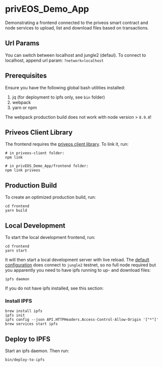 # privEOS_Demo_App

Demonstrating a frontend connected to the priveos smart contract and node services to upload, list and download files based on transactions.

## Url Params

You can switch between localhost and jungle2 (defaul). To connect to localhost, append url param: `?network=localhost`

## Prerequisites

Ensure you have the following global bash utilities installed:

1. jq (for deployment to ipfs only, see `bin` folder)
1. webpack
1. yarn or npm

The webpack production build does not work with node version > `8.9.0`!

## Priveos Client Library

The frontend requires the [priveos client library](https://github.com/rawrat/priveos-client). To link it, run:

```
# in priveos-client folder:
npm link

# in privEOS_Demo_App/frontend folder:
npm link priveos
```

## Production Build

To create an optimized production build, run:

```
cd frontend
yarn build
```

## Local Development

To start the local development frontend, run:

```
cd frontend
yarn start
```

It will then start a local development server with live reload. The [default configuration](./frontend/src/config.js) does connect to `jungle2` testnet, so no full node required but you apparently you need to have ipfs running to up- and download files:

```
ipfs daemon
```

If you do not have ipfs installed, see this section:

### Install IPFS

```
brew install ipfs
ipfs init
ipfs config --json API.HTTPHeaders.Access-Control-Allow-Origin '["*"]'
brew services start ipfs
```

## Deploy to IPFS

Start an ipfs daemon. Then run:

```
bin/deploy-to-ipfs
```